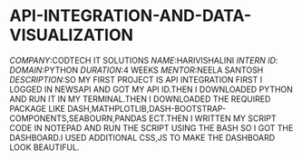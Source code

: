 # API-INTEGRATION-AND-DATA-VISUALIZATION
*COMPANY*:CODTECH IT SOLUTIONS
*NAME*:HARIVISHALINI
*INTERN ID*:
*DOMAIN*:PYTHON
*DURATION*:4 WEEKS 
*MENTOR*:NEELA SANTOSH
*DESCRIPTION*:SO MY FIRST PROJECT IS API INTEGRATION FIRST I LOGGED IN NEWSAPI AND GOT MY API ID.THEN I DOWNLOADED PYTHON AND RUN IT IN MY TERMINAL.THEN I DOWNLOADED THE REQUIRED 
              PACKAGE LIKE DASH,MATHPLOTLIB,DASH-BOOTSTRAP-COMPONENTS,SEABOURN,PANDAS ECT.THEN I WRITTEN MY SCRIPT CODE IN NOTEPAD AND RUN THE SCRIPT USING THE BASH SO I GOT THE 
              DASHBOARD.I USED ADDITIONAL CSS,JS TO MAKE THE DASHBOARD LOOK BEAUTIFUL.

